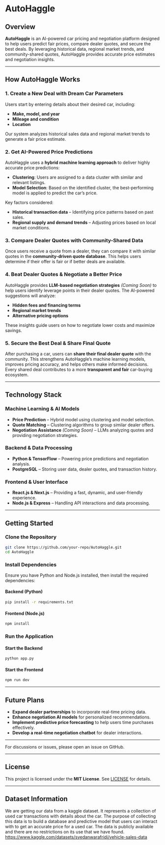# AutoHaggle

## Overview
**AutoHaggle** is an AI-powered car pricing and negotiation platform designed to help users predict fair prices, compare dealer quotes, and secure the best deals. By leveraging historical data, regional market trends, and community-shared quotes, AutoHaggle provides accurate price estimates and negotiation insights.

---

## How AutoHaggle Works

### 1. Create a New Deal with Dream Car Parameters
Users start by entering details about their desired car, including:
- **Make, model, and year**
- **Mileage and condition**
- **Location**  

Our system analyzes historical sales data and regional market trends to generate a fair price estimate.

### 2. Get AI-Powered Price Predictions
AutoHaggle uses a **hybrid machine learning approach** to deliver highly accurate price predictions:
- **Clustering**: Users are assigned to a data cluster with similar and relevant listings.
- **Model Selection**: Based on the identified cluster, the best-performing model is applied to predict the car’s price.

Key factors considered:
- **Historical transaction data** – Identifying price patterns based on past sales.
- **Regional supply and demand trends** – Adjusting prices based on local market conditions.

### 3. Compare Dealer Quotes with Community-Shared Data
Once users receive a quote from a dealer, they can compare it with similar quotes in the **community-driven quote database**. This helps users determine if their offer is fair or if better deals are available.

### 4. Beat Dealer Quotes & Negotiate a Better Price
AutoHaggle provides **LLM-based negotiation strategies** *(Coming Soon)* to help users identify leverage points in their dealer quotes. The AI-powered suggestions will analyze:
- **Hidden fees and financing terms**
- **Regional market trends**
- **Alternative pricing options**  

These insights guide users on how to negotiate lower costs and maximize savings.

### 5. Secure the Best Deal & Share Final Quote
After purchasing a car, users can **share their final dealer quote** with the community. This strengthens AutoHaggle’s machine learning models, improves pricing accuracy, and helps others make informed decisions. Every shared deal contributes to a more **transparent and fair** car-buying ecosystem.

---

## Technology Stack

### **Machine Learning & AI Models**
- **Price Prediction** – Hybrid model using clustering and model selection.
- **Quote Matching** – Clustering algorithms to group similar dealer offers.
- **Negotiation Assistance** *(Coming Soon)* – LLMs analyzing quotes and providing negotiation strategies.

### **Backend & Data Processing**
- **Python & TensorFlow** – Powering price predictions and negotiation analysis.
- **PostgreSQL** – Storing user data, dealer quotes, and transaction history.

### **Frontend & User Interface**
- **React.js & Next.js** – Providing a fast, dynamic, and user-friendly experience.
- **Node.js & Express** – Handling API interactions and data processing.

---

## Getting Started

### **Clone the Repository**
```sh
git clone https://github.com/your-repo/AutoHaggle.git
cd AutoHaggle
```

### **Install Dependencies**
Ensure you have Python and Node.js installed, then install the required dependencies:

#### **Backend (Python)**
```sh
pip install -r requirements.txt
```

#### **Frontend (Node.js)**
```sh
npm install
```

### **Run the Application**
#### **Start the Backend**
```sh
python app.py
```

#### **Start the Frontend**
```sh
npm run dev
```

---

## Future Plans
- **Expand dealer partnerships** to incorporate real-time pricing data.
- **Enhance negotiation AI models** for personalized recommendations.
- **Implement predictive price forecasting** to help users time purchases effectively.
- **Develop a real-time negotiation chatbot** for dealer interactions.

---


For discussions or issues, please open an issue on GitHub.

---

## License
This project is licensed under the **MIT License**. See [LICENSE](LICENSE) for details.

---

## Dataset Information
We are getting our data from a kaggle dataset. It represents a collection of used car transactions with details about the car. The purpose of collecting this data is to build a database and predictive model that users can interact with to get an accurate price for a used car. The data is publicly available and there are no restrictions on its use that we have found.
https://www.kaggle.com/datasets/syedanwarafridi/vehicle-sales-data